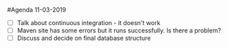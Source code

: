 #Agenda 11-03-2019

- [ ] Talk about continuous integration - it doesn't work
- [ ] Maven site has some errors but it runs successfully. Is there a problem?
- [ ] Discuss and decide on final database structure